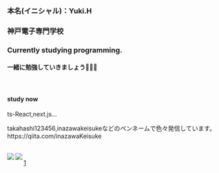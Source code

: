 
### 本名(イニシャル)：Yuki.H
### 神戸電子専門学校
### Currently studying programming.

<h4>一緒に勉強していきましょう🥴🥴🥴</h4>
<br>
<h4>study now </h4>
<p>ts-React,next.js...</p>
<p>takahashi123456,inazawakeisukeなどのペンネームで色々発信しています。 https://qiita.com/inazawaKeisuke</p>
<br>
<a href="https://github.com/anuraghazra/github-readme-stats">
  <img align="left" src="https://github-readme-stats.vercel.app/api?username=takahashi123456&count_private=true&show_icons=true" />
</a>
<a href="https://github.com/anuraghazra/github-readme-stats">
  <img align="left" src="https://github-readme-stats.vercel.app/api/top-langs/?username=takahashi123456&layout=compact" />
</a>

[1](https://github.com/takahashi123456/prof/blob/master/detail.png)

<!--
**takahashi123456/takahashi123456** is a ✨ _special_ ✨ repository because its `README.md` (this file) appears on your GitHub profile.

Here are some ideas to get you started:

- 🔭 I’m currently working on ...
- 🌱 I’m currently learning ...
- 👯 I’m looking to collaborate on ...
- 🤔 I’m looking for help with ...
- 💬 Ask me about ...
- 📫 How to reach me: ...
- 😄 Pronouns: ...
- ⚡ Fun fact: ...
-->
